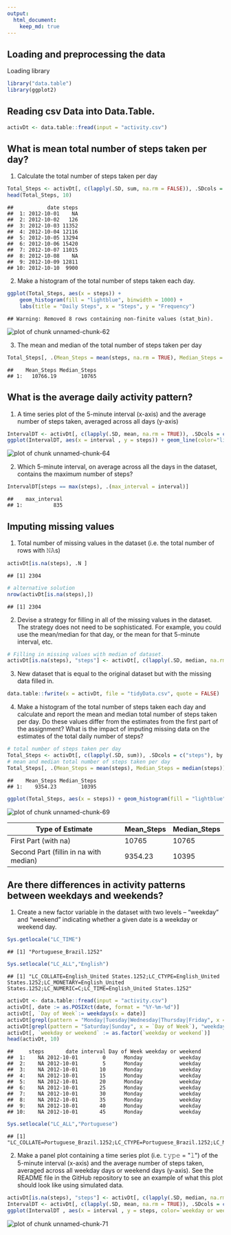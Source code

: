 ```yaml
---
output:
  html_document:
    keep_md: true
---
```


## Loading and preprocessing the data
Loading library


```r
library("data.table")
library(ggplot2)
```

## Reading csv Data into Data.Table. 

```r
activDt <- data.table::fread(input = "activity.csv")
```

## What is mean total number of steps taken per day?

1. Calculate the total number of steps taken per day


```r
Total_Steps <- activDt[, c(lapply(.SD, sum, na.rm = FALSE)), .SDcols = c("steps"), by = .(date)] 
head(Total_Steps, 10)
```

```
##           date steps
##  1: 2012-10-01    NA
##  2: 2012-10-02   126
##  3: 2012-10-03 11352
##  4: 2012-10-04 12116
##  5: 2012-10-05 13294
##  6: 2012-10-06 15420
##  7: 2012-10-07 11015
##  8: 2012-10-08    NA
##  9: 2012-10-09 12811
## 10: 2012-10-10  9900
```

2. Make a histogram of the total number of steps taken each day. 


```r
ggplot(Total_Steps, aes(x = steps)) +
    geom_histogram(fill = "lightblue", binwidth = 1000) +
    labs(title = "Daily Steps", x = "Steps", y = "Frequency")
```

```
## Warning: Removed 8 rows containing non-finite values (stat_bin).
```

![plot of chunk unnamed-chunk-62](figure/unnamed-chunk-62-1.png)

3. The mean and median of the total number of steps taken per day

```r
Total_Steps[, .(Mean_Steps = mean(steps, na.rm = TRUE), Median_Steps = median(steps, na.rm = TRUE))]
```

```
##    Mean_Steps Median_Steps
## 1:   10766.19        10765
```

## What is the average daily activity pattern?

1. A time series plot of the 5-minute interval (x-axis) and the average number of steps taken, averaged across all days (y-axis)


```r
IntervalDT <- activDt[, c(lapply(.SD, mean, na.rm = TRUE)), .SDcols = c("steps"), by = .(interval)] 
ggplot(IntervalDT, aes(x = interval , y = steps)) + geom_line(color="lightblue", size=1) + labs(title = "Avg. Daily Steps", x = "Interval", y = "Avg. Steps per day")
```

![plot of chunk unnamed-chunk-64](figure/unnamed-chunk-64-1.png)

2. Which 5-minute interval, on average across all the days in the dataset, contains the maximum number of steps?


```r
IntervalDT[steps == max(steps), .(max_interval = interval)]
```

```
##    max_interval
## 1:          835
```


## Imputing missing values

1. Total number of missing values in the dataset (i.e. the total number of rows with 𝙽𝙰s)


```r
activDt[is.na(steps), .N ]
```

```
## [1] 2304
```

```r
# alternative solution
nrow(activDt[is.na(steps),])
```

```
## [1] 2304
```

2. Devise a strategy for filling in all of the missing values in the dataset. The strategy does not need to be sophisticated. For example, you could use the mean/median for that day, or the mean for that 5-minute interval, etc.


```r
# Filling in missing values with median of dataset. 
activDt[is.na(steps), "steps"] <- activDt[, c(lapply(.SD, median, na.rm = TRUE)), .SDcols = c("steps")]
```

3. New dataset that is equal to the original dataset but with the missing data filled in.


```r
data.table::fwrite(x = activDt, file = "tidyData.csv", quote = FALSE)
```

4. Make a histogram of the total number of steps taken each day and calculate and report the mean and median total number of steps taken per day. Do these values differ from the estimates from the first part of the assignment? What is the impact of imputing missing data on the estimates of the total daily number of steps?


```r
# total number of steps taken per day
Total_Steps <- activDt[, c(lapply(.SD, sum)), .SDcols = c("steps"), by = .(date)] 
# mean and median total number of steps taken per day
Total_Steps[, .(Mean_Steps = mean(steps), Median_Steps = median(steps))]
```

```
##    Mean_Steps Median_Steps
## 1:    9354.23        10395
```

```r
ggplot(Total_Steps, aes(x = steps)) + geom_histogram(fill = "lightblue", binwidth = 1000) + labs(title = "Daily Steps", x = "Steps", y = "Frequency")
```

![plot of chunk unnamed-chunk-69](figure/unnamed-chunk-69-1.png)

Type of Estimate | Mean_Steps | Median_Steps
--- | --- | ---
First Part (with na) | 10765 | 10765
Second Part (fillin in na with median) | 9354.23 | 10395

## Are there differences in activity patterns between weekdays and weekends?

1. Create a new factor variable in the dataset with two levels – “weekday” and “weekend” indicating whether a given date is a weekday or weekend day.


```r
Sys.getlocale("LC_TIME")
```

```
## [1] "Portuguese_Brazil.1252"
```

```r
Sys.setlocale("LC_ALL","English")
```

```
## [1] "LC_COLLATE=English_United States.1252;LC_CTYPE=English_United States.1252;LC_MONETARY=English_United States.1252;LC_NUMERIC=C;LC_TIME=English_United States.1252"
```

```r
activDt <- data.table::fread(input = "activity.csv")
activDt[, date := as.POSIXct(date, format = "%Y-%m-%d")]
activDt[, `Day of Week`:= weekdays(x = date)]
activDt[grepl(pattern = "Monday|Tuesday|Wednesday|Thursday|Friday", x = `Day of Week`), "weekday or weekend"] <- "weekday"
activDt[grepl(pattern = "Saturday|Sunday", x = `Day of Week`), "weekday or weekend"] <- "weekend"
activDt[, `weekday or weekend` := as.factor(`weekday or weekend`)]
head(activDt, 10)
```

```
##     steps       date interval Day of Week weekday or weekend
##  1:    NA 2012-10-01        0      Monday            weekday
##  2:    NA 2012-10-01        5      Monday            weekday
##  3:    NA 2012-10-01       10      Monday            weekday
##  4:    NA 2012-10-01       15      Monday            weekday
##  5:    NA 2012-10-01       20      Monday            weekday
##  6:    NA 2012-10-01       25      Monday            weekday
##  7:    NA 2012-10-01       30      Monday            weekday
##  8:    NA 2012-10-01       35      Monday            weekday
##  9:    NA 2012-10-01       40      Monday            weekday
## 10:    NA 2012-10-01       45      Monday            weekday
```

```r
Sys.setlocale("LC_ALL","Portuguese")
```

```
## [1] "LC_COLLATE=Portuguese_Brazil.1252;LC_CTYPE=Portuguese_Brazil.1252;LC_MONETARY=Portuguese_Brazil.1252;LC_NUMERIC=C;LC_TIME=Portuguese_Brazil.1252"
```

2. Make a panel plot containing a time series plot (i.e. 𝚝𝚢𝚙𝚎 = "𝚕") of the 5-minute interval (x-axis) and the average number of steps taken, averaged across all weekday days or weekend days (y-axis). See the README file in the GitHub repository to see an example of what this plot should look like using simulated data.


```r
activDt[is.na(steps), "steps"] <- activDt[, c(lapply(.SD, median, na.rm = TRUE)), .SDcols = c("steps")]
IntervalDT <- activDt[, c(lapply(.SD, mean, na.rm = TRUE)), .SDcols = c("steps"), by = .(interval, `weekday or weekend`)] 
ggplot(IntervalDT , aes(x = interval , y = steps, color=`weekday or weekend`)) + geom_line() + labs(title = "Avg. Daily Steps by Weektype", x = "Interval", y = "No. of Steps") + facet_wrap(~`weekday or weekend` , ncol = 1, nrow=2)
```

![plot of chunk unnamed-chunk-71](figure/unnamed-chunk-71-1.png)
